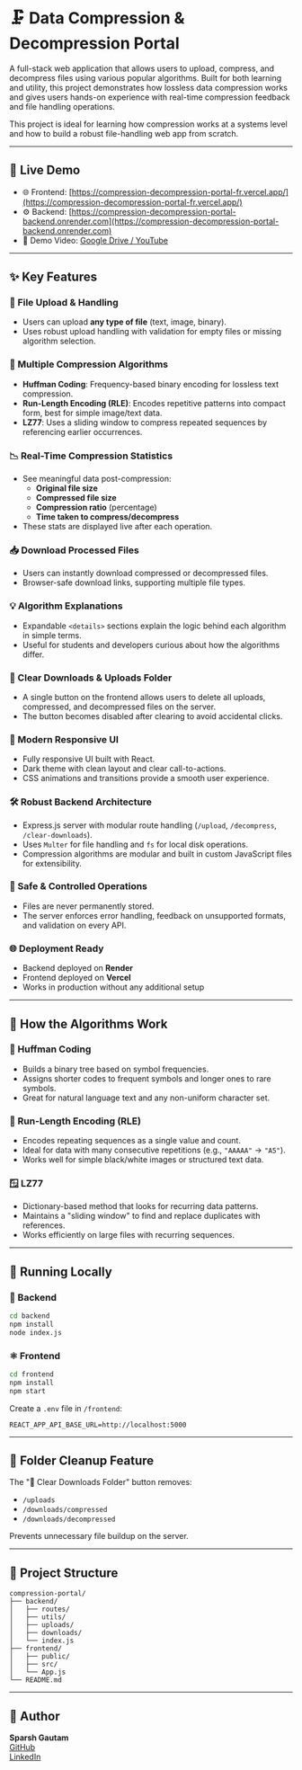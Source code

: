 # 🗜️ Data Compression & Decompression Portal

A full-stack web application that allows users to upload, compress, and decompress files using various popular algorithms. Built for both learning and utility, this project demonstrates how lossless data compression works and gives users hands-on experience with real-time compression feedback and file handling operations.

This project is ideal for learning how compression works at a systems level and how to build a robust file-handling web app from scratch.

---

## 🚀 Live Demo

- 🌐 Frontend: [https://compression-decompression-portal-fr.vercel.app/](https://compression-decompression-portal-fr.vercel.app/)
- ⚙️ Backend: [https://compression-decompression-portal-backend.onrender.com](https://compression-decompression-portal-backend.onrender.com)
- 🎥 Demo Video: [Google Drive / YouTube](#)

---

## ✨ Key Features

### 📂 File Upload & Handling
- Users can upload **any type of file** (text, image, binary).
- Uses robust upload handling with validation for empty files or missing algorithm selection.

### 🧠 Multiple Compression Algorithms
- **Huffman Coding**: Frequency-based binary encoding for lossless text compression.
- **Run-Length Encoding (RLE)**: Encodes repetitive patterns into compact form, best for simple image/text data.
- **LZ77**: Uses a sliding window to compress repeated sequences by referencing earlier occurrences.

### 📉 Real-Time Compression Statistics
- See meaningful data post-compression:
  - **Original file size**
  - **Compressed file size**
  - **Compression ratio** (percentage)
  - **Time taken to compress/decompress**
- These stats are displayed live after each operation.

### 📥 Download Processed Files
- Users can instantly download compressed or decompressed files.
- Browser-safe download links, supporting multiple file types.

### 💡 Algorithm Explanations
- Expandable `<details>` sections explain the logic behind each algorithm in simple terms.
- Useful for students and developers curious about how the algorithms differ.

### 🧹 Clear Downloads & Uploads Folder
- A single button on the frontend allows users to delete all uploads, compressed, and decompressed files on the server.
- The button becomes disabled after clearing to avoid accidental clicks.

### 🎨 Modern Responsive UI
- Fully responsive UI built with React.
- Dark theme with clean layout and clear call-to-actions.
- CSS animations and transitions provide a smooth user experience.

### 🛠️ Robust Backend Architecture
- Express.js server with modular route handling (`/upload`, `/decompress`, `/clear-downloads`).
- Uses `Multer` for file handling and `fs` for local disk operations.
- Compression algorithms are modular and built in custom JavaScript files for extensibility.

### 🔐 Safe & Controlled Operations
- Files are never permanently stored.
- The server enforces error handling, feedback on unsupported formats, and validation on every API.

### 🌐 Deployment Ready
- Backend deployed on **Render**
- Frontend deployed on **Vercel**
- Works in production without any additional setup

---

## 🧠 How the Algorithms Work

### 🔢 Huffman Coding
- Builds a binary tree based on symbol frequencies.
- Assigns shorter codes to frequent symbols and longer ones to rare symbols.
- Great for natural language text and any non-uniform character set.

### 🔁 Run-Length Encoding (RLE)
- Encodes repeating sequences as a single value and count.
- Ideal for data with many consecutive repetitions (e.g., `"AAAAA"` → `"A5"`).
- Works well for simple black/white images or structured text data.

### 🪟 LZ77
- Dictionary-based method that looks for recurring data patterns.
- Maintains a "sliding window" to find and replace duplicates with references.
- Works efficiently on large files with recurring sequences.

---

## 🧪 Running Locally

### 🔧 Backend

```bash
cd backend
npm install
node index.js
```

### ⚛️ Frontend

```bash
cd frontend
npm install
npm start
```

Create a `.env` file in `/frontend`:

```env
REACT_APP_API_BASE_URL=http://localhost:5000
```

---

## 🧼 Folder Cleanup Feature

The "🧹 Clear Downloads Folder" button removes:
- `/uploads`
- `/downloads/compressed`
- `/downloads/decompressed`

Prevents unnecessary file buildup on the server.

---

## 📁 Project Structure

```
compression-portal/
├── backend/
│   ├── routes/
│   ├── utils/
│   ├── uploads/
│   ├── downloads/
│   └── index.js
├── frontend/
│   ├── public/
│   ├── src/
│   └── App.js
└── README.md
```

---

## 🙋 Author

**Sparsh Gautam**  
[GitHub](https://github.com/berserker2971)  
[LinkedIn](#)

